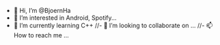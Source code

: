 - 👋 Hi, I’m @BjoernHa
- 👀 I’m interested in Android, Spotify...
- 🌱 I’m currently learning C++
//- 💞️ I’m looking to collaborate on ...
//- 📫 How to reach me ...

<!---
BjoernHa/BjoernHa is a ✨ special ✨ repository because its `README.md` (this file) appears on your GitHub profile.
You can click the Preview link to take a look at your changes.
--->
